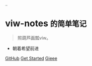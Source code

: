 <img src="https://xiaoboblog-bucket.oss-cn-hangzhou.aliyuncs.com/blog/viw.jpg" alt="logo" style="zoom: 15%;" />

# viw-notes <small>的简单笔记</small>

> 照葫芦画瓢viw。

- 朝着希望前进

[GitHub](https://xiaobo1997.github.io)
[Get Started](/README.md)
[Gieee](https://gitee.com/xiaobo97)

